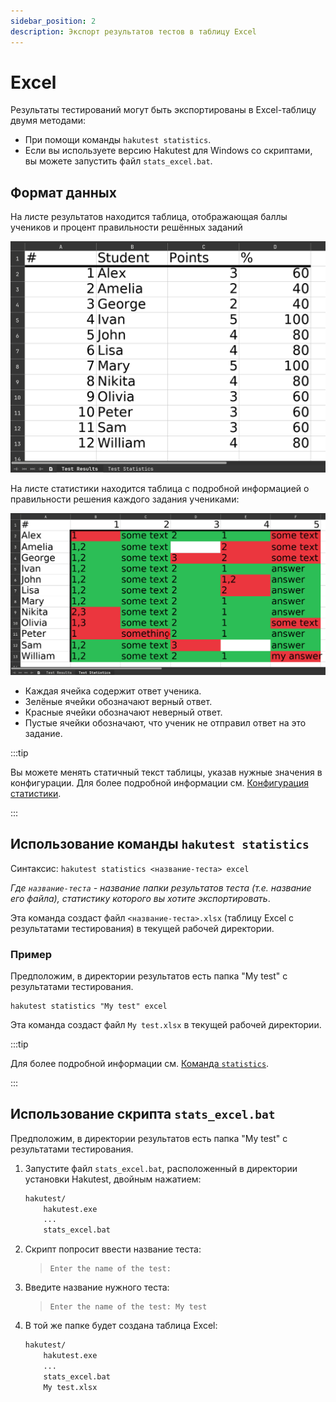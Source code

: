 ```yaml
---
sidebar_position: 2
description: Экспорт результатов тестов в таблицу Excel
---
```


# Excel

Результаты тестирований могут быть экспортированы в Excel-таблицу двумя методами:

-   При помощи команды `hakutest statistics`.
-   Если вы используете версию Hakutest для Windows со скриптами, вы можете запустить файл `stats_excel.bat`.

## Формат данных

На листе результатов находится таблица, отображающая баллы учеников и процент правильности решённых заданий

![Пример листа результатов](./img/excel-results.png)

На листе статистики находится таблица с подробной информацией о правильности решения каждого задания учениками:

![Пример листа статистики](./img/excel-stats.png)

-   Каждая ячейка содержит ответ ученика.
-   Зелёные ячейки обозначают верный ответ.
-   Красные ячейки обозначают неверный ответ.
-   Пустые ячейки обозначают, что ученик не отправил ответ на это задание.

:::tip

Вы можете менять статичный текст таблицы, указав нужные значения в конфигурации. Для более подробной информации см. [Конфигурация статистики](/docs/configuration/stats#excel).

:::

## Использование команды `hakutest statistics`

Синтаксис: `hakutest statistics <название-теста> excel`

_Где `название-теста` - название папки результатов теста (т.е. название его файла), статистику которого вы хотите экспортировать_.

Эта команда создаст файл `<название-теста>.xlsx` (таблицу Excel с результатами тестирования) в текущей рабочей директории.

### Пример

Предположим, в директории результатов есть папка "My test" с результатами тестирования.

```shell title='Команда'
hakutest statistics "My test" excel
```

Эта команда создаст файл `My test.xlsx` в текущей рабочей директории.

:::tip

Для более подробной информации см. [Команда `statistics`](/docs/cli/statistics).

:::

## Использование скрипта `stats_excel.bat`

Предположим, в директории результатов есть папка "My test" с результатами тестирования.

1. Запустите файл `stats_excel.bat`, расположенный в директории установки Hakutest, двойным нажатием:

    ```txt {4} title='Структура папок'
    hakutest/
        hakutest.exe
        ...
        stats_excel.bat
    ```

2. Скрипт попросит ввести название теста:

    > ```
    > Enter the name of the test:
    > ```

3. Введите название нужного теста:

    > ```
    > Enter the name of the test: My test
    > ```

4. В той же папке будет создана таблица Excel:

    ```txt {5} title='Структура папок'
    hakutest/
        hakutest.exe
        ...
        stats_excel.bat
        My test.xlsx
    ```
